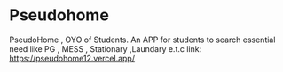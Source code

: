# Pseudohome
PseudoHome , OYO of Students.
An APP for students to search essential need like PG , MESS , Stationary ,Laundary e.t.c
link: https://pseudohome12.vercel.app/
